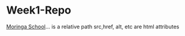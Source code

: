 # Week1-Repo
<a href="http://moringaschool.com/">Moringa School</a>... is a relative path
src,href, alt, etc are html attributes 
